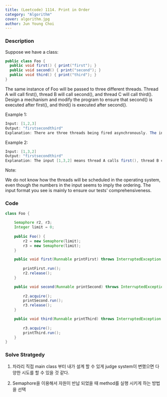 ```yaml
---
title: (Leetcode) 1114. Print in Order 
category: "Algorithm"
cover: algorithm.jpg
author: Jun Young Choi
---
```


### Description

Suppose we have a class:
~~~java
public class Foo {
  public void first() { print("first"); }
  public void second() { print("second"); }
  public void third() { print("third"); }
}
~~~
The same instance of Foo will be passed to three different threads. Thread A will call first(), thread B will call second(), and thread C will call third(). Design a mechanism and modify the program to ensure that second() is executed after first(), and third() is executed after second().

Example 1:
~~~java
Input: [1,2,3]
Output: "firstsecondthird"
Explanation: There are three threads being fired asynchronously. The input [1,2,3] means thread A calls first(), thread B calls second(), and thread C calls third(). "firstsecondthird" is the correct output.
~~~
Example 2:
~~~java
Input: [1,3,2]
Output: "firstsecondthird"
Explanation: The input [1,3,2] means thread A calls first(), thread B calls third(), and thread C calls second(). "firstsecondthird" is the correct output.
~~~

Note:

We do not know how the threads will be scheduled in the operating system, even though the numbers in the input seems to imply the ordering. The input format you see is mainly to ensure our tests' comprehensiveness.

### Code
~~~java
class Foo {

    Semaphore r2, r3;
    Integer limit = 0;
    
    public Foo() {
        r2 = new Semaphore(limit);
        r3 = new Semaphore(limit);
    }

    public void first(Runnable printFirst) throws InterruptedException {
        
        printFirst.run();
        r2.release();
    }

    public void second(Runnable printSecond) throws InterruptedException {
        
        r2.acquire();
        printSecond.run();
        r3.release();
    }

    public void third(Runnable printThird) throws InterruptedException {
        
        r3.acquire();
        printThird.run();
    }
}
~~~

### Solve Stratgedy

1. 차라리 직접 main class 부터 내가 설계 할 수 있게 judge system이 변했으면 다양한 시도를 할 수 있을 것 같다.

2. Semaphore을 이용해서 자원이 반납 되었을 때 method를 실행 시키게 하는 방법을 선택

